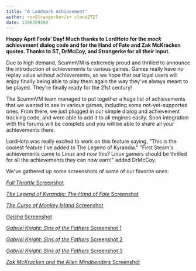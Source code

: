 ```yaml
---
title: "A Landmark Achievement"
author: <s>Strangerke</s> clone2727
date: 1396359360
---
```


**Happy April Fools' Day! Much thanks to LordHoto for the *mock* achievement dialog code and for the Hand of Fate and Zak McKracken quotes. Thanks to ST, DrMcCoy, and Strangerke for all their input.**

Due to high demand, ScummVM is extremely proud and thrilled to announce the introduction of achievements to various games. Games really have no replay value without achievements, so we hope that our loyal users will enjoy finally being able to play them again the way they've always meant to be played. They're finally ready for the 21st century!

The ScummVM team managed to put together a huge list of achievements that we wanted to see in various games, including some not-yet-supported ones. From there, we just plugged in our simple dialog and achievement tracking code, and were able to add it to all engines easily. Soon integration with the forums will be complete and you will be able to share all your achievements there.

LordHoto was really excited to work on this feature saying, "This is the coolest feature I've added to The Legend of Kyrandia." "First Steam's achievements came to Linux and now this? Linux gamers should be thrilled for all the achievements they can now earn!" added DrMcCoy.

We've gathered up some screenshots of some of our favorite ones:

[*Full Throttle* Screenshot](/data/news/20140401_1.png)

[*The Legend of Kyrandia: The Hand of Fate* Screenshot](/data/news/20140401_2.png)

[*The Curse of Monkey Island* Screenshot](/data/news/20140401_3.png)

[*Geisha* Screenshot](/data/news/20140401_4.png)

[*Gabriel Knight: Sins of the Fathers* Screenshot 1](/data/news/20140401_5.png)

[*Gabriel Knight: Sins of the Fathers* Screenshot 2](/data/news/20140401_6.png)

[*Gabriel Knight: Sins of the Fathers* Screenshot 3](/data/news/20140401_7.png)

[*Zak McKracken and the Alien Mindbenders* Screenshot](/data/news/20140401_8.png)
